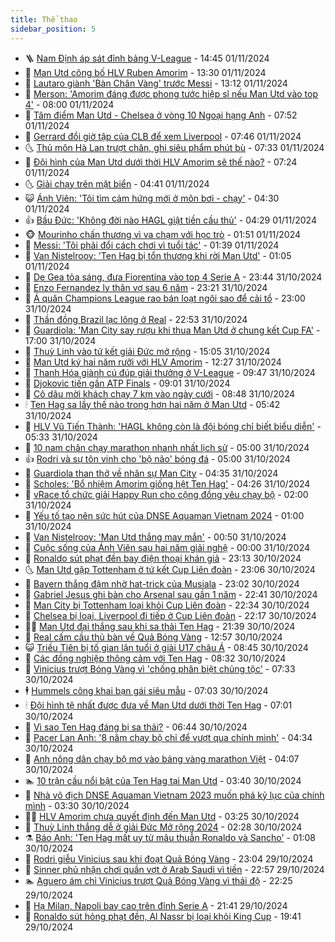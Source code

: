 ```yaml
---
title: Thể thao
sidebar_position: 5
---
```


<!-- vnexpress-the-thao:START -->
- 🪜 [Nam Định áp sát đỉnh bảng V-League](https://vnexpress.net/nam-dinh-ap-sat-dinh-bang-v-league-4811241.html) - 14:45 01/11/2024
- 🦩 [Man Utd công bố HLV Ruben Amorim](https://vnexpress.net/man-utd-cong-bo-hlv-ruben-amorim-4803655.html) - 13:30 01/11/2024
- 🧰 [Lautaro giành &#39;Bàn Chân Vàng&#39; trước Messi](https://vnexpress.net/lautaro-gianh-ban-chan-vang-truoc-messi-4811215.html) - 13:12 01/11/2024
- 🤗 [Merson: &#39;Amorim đáng được phong tước hiệp sĩ nếu Man Utd vào top 4&#39;](https://vnexpress.net/merson-amorim-dang-duoc-phong-tuoc-hiep-si-neu-man-utd-vao-top-4-4810952.html) - 08:00 01/11/2024
- 🥳 [Tâm điểm Man Utd - Chelsea ở vòng 10 Ngoại hạng Anh](https://vnexpress.net/tam-diem-man-utd-chelsea-o-vong-10-ngoai-hang-anh-4811096.html) - 07:52 01/11/2024
- 🦣 [Gerrard đổi giờ tập của CLB để xem Liverpool](https://vnexpress.net/gerrard-doi-gio-tap-cua-clb-de-xem-liverpool-4810939.html) - 07:46 01/11/2024
- 🌜 [Thủ môn Hà Lan trượt chân, ghi siêu phẩm phút bù](https://vnexpress.net/thu-mon-ha-lan-truot-chan-ghi-sieu-pham-phut-bu-4810943.html) - 07:33 01/11/2024
- 🫶 [Đội hình của Man Utd dưới thời HLV Amorim sẽ thế nào?](https://vnexpress.net/doi-hinh-cua-man-utd-duoi-thoi-hlv-amorim-se-the-nao-4811059.html) - 07:24 01/11/2024
- 🌜 [Giải chạy trên mặt biển](https://vnexpress.net/giai-chay-tren-mat-bien-4810959.html) - 04:41 01/11/2024
- 😺 [Ánh Viên: &#39;Tôi tìm cảm hứng mới ở môn bơi - chạy&#39;](https://vnexpress.net/anh-vien-toi-tim-cam-hung-moi-o-mon-boi-chay-4810222.html) - 04:30 01/11/2024
- 👍 [Bầu Đức: &#39;Không đời nào HAGL giật tiền cầu thủ&#39;](https://vnexpress.net/bau-duc-khong-doi-nao-hagl-giat-tien-cau-thu-4810982.html) - 04:29 01/11/2024
- 🐵 [Mourinho chấn thương vì va chạm với học trò](https://vnexpress.net/mourinho-chan-thuong-vi-va-cham-voi-hoc-tro-4810860.html) - 01:51 01/11/2024
- 💫 [Messi: &#39;Tôi phải đổi cách chơi vì tuổi tác&#39;](https://vnexpress.net/messi-toi-phai-doi-cach-choi-vi-tuoi-tac-4810861.html) - 01:39 01/11/2024
- 🦆 [Van Nistelrooy: &#39;Ten Hag bị tổn thương khi rời Man Utd&#39;](https://vnexpress.net/van-nistelrooy-ten-hag-bi-ton-thuong-khi-roi-man-utd-4810875.html) - 01:05 01/11/2024
- 🙉 [De Gea tỏa sáng, đưa Fiorentina vào top 4 Serie A](https://vnexpress.net/de-gea-toa-sang-dua-fiorentina-vao-top-4-serie-a-4810854.html) - 23:44 31/10/2024
- 📝 [Enzo Fernandez ly thân vợ sau 6 năm](https://vnexpress.net/enzo-fernandez-ly-than-vo-sau-6-nam-4810849.html) - 23:21 31/10/2024
- 💯 [Á quân Champions League rao bán loạt ngôi sao để cải tổ](https://vnexpress.net/a-quan-champions-league-rao-ban-loat-ngoi-sao-de-cai-to-4810617.html) - 23:00 31/10/2024
- 🌈 [Thần đồng Brazil lạc lõng ở Real](https://vnexpress.net/than-dong-brazil-lac-long-o-real-4810727.html) - 22:53 31/10/2024
- 🦩 [Guardiola: &#39;Man City say rượu khi thua Man Utd ở chung kết Cup FA&#39;](https://vnexpress.net/guardiola-man-city-say-ruou-khi-thua-man-utd-o-chung-ket-cup-fa-4810774.html) - 17:00 31/10/2024
- 🐲 [Thuỳ Linh vào tứ kết giải Đức mở rộng](https://vnexpress.net/thuy-linh-vao-tu-ket-giai-duc-mo-rong-4810824.html) - 15:05 31/10/2024
- 🌁 [Man Utd ký hai năm rưỡi với HLV Amorim](https://vnexpress.net/man-utd-ky-hai-nam-ruoi-voi-hlv-amorim-4809179.html) - 12:27 31/10/2024
- 💯 [Thanh Hóa giành cú đúp giải thưởng ở V-League](https://vnexpress.net/thanh-hoa-gianh-cu-dup-giai-thuong-o-v-league-4810754.html) - 09:47 31/10/2024
- 🌝 [Djokovic tiến gần ATP Finals](https://vnexpress.net/djokovic-tien-gan-atp-finals-4810659.html) - 09:01 31/10/2024
- 🤖 [Cô dâu mời khách chạy 7 km vào ngày cưới](https://vnexpress.net/co-dau-moi-khach-chay-7-km-vao-ngay-cuoi-4810691.html) - 08:48 31/10/2024
- 🕯 [Ten Hag sa lầy thế nào trong hơn hai năm ở Man Utd](https://vnexpress.net/ten-hag-sa-lay-the-nao-trong-hon-hai-nam-o-man-utd-4810234.html) - 05:42 31/10/2024
- 🧰 [HLV Vũ Tiến Thành: &#39;HAGL không còn là đội bóng chỉ biết biểu diễn&#39;](https://vnexpress.net/hlv-vu-tien-thanh-hagl-khong-con-la-doi-bong-chi-biet-bieu-dien-4810624.html) - 05:33 31/10/2024
- 🥳 [10 nam chân chạy marathon nhanh nhất lịch sử](https://vnexpress.net/10-nam-chan-chay-marathon-nhanh-nhat-lich-su-4810574.html) - 05:00 31/10/2024
- 👍 [Rodri và sự tôn vinh cho &#39;bộ não&#39; bóng đá](https://vnexpress.net/rodri-va-su-ton-vinh-cho-bo-nao-bong-da-4810429.html) - 05:00 31/10/2024
- 💪 [Guardiola than thở về nhân sự Man City](https://vnexpress.net/guardiola-than-tho-ve-nhan-su-man-city-4810531.html) - 04:35 31/10/2024
- 👹 [Scholes: &#39;Bổ nhiệm Amorim giống hệt Ten Hag&#39;](https://vnexpress.net/scholes-bo-nhiem-amorim-giong-het-ten-hag-4810535.html) - 04:26 31/10/2024
- 🧰 [vRace tổ chức giải Happy Run cho cộng đồng yêu chạy bộ](https://vnexpress.net/vrace-to-chuc-giai-happy-run-cho-cong-dong-yeu-chay-bo-4810269.html) - 02:00 31/10/2024
- 🚀 [Yếu tố tạo nên sức hút của DNSE Aquaman Vietnam 2024](https://vnexpress.net/yeu-to-tao-nen-suc-hut-cua-dnse-aquaman-vietnam-2024-4809308.html) - 01:00 31/10/2024
- 🎃 [Van Nistelrooy: &#39;Man Utd thắng may mắn&#39;](https://vnexpress.net/van-nistelrooy-man-utd-thang-may-man-4810451.html) - 00:50 31/10/2024
- 🧰 [Cuộc sống của Ánh Viên sau hai năm giải nghệ](https://video.vnexpress.net/cuoc-song-cua-anh-vien-sau-hai-nam-giai-nghe-4810026.html) - 00:00 31/10/2024
- 👀 [Ronaldo sút phạt đền bay điện thoại khán giả](https://vnexpress.net/ronaldo-sut-phat-den-bay-dien-thoai-khan-gia-4810424.html) - 23:13 30/10/2024
- 🌜 [Man Utd gặp Tottenham ở tứ kết Cup Liên đoàn](https://vnexpress.net/man-utd-gap-tottenham-o-tu-ket-cup-lien-doan-4810428.html) - 23:06 30/10/2024
- 🫶 [Bayern thắng đậm nhờ hat-trick của Musiala](https://vnexpress.net/bayern-thang-dam-nho-hat-trick-cua-musiala-4810432.html) - 23:02 30/10/2024
- 🦄 [Gabriel Jesus ghi bàn cho Arsenal sau gần 1 năm](https://vnexpress.net/gabriel-jesus-ghi-ban-cho-arsenal-sau-gan-1-nam-4810430.html) - 22:41 30/10/2024
- 🥳 [Man City bị Tottenham   loại khỏi Cup Liên đoàn](https://vnexpress.net/man-city-bi-tottenham-loai-khoi-cup-lien-doan-4810431.html) - 22:34 30/10/2024
- 🐲 [Chelsea bị loại, Liverpool đi tiếp ở Cup Liên đoàn](https://vnexpress.net/chelsea-bi-loai-liverpool-di-tiep-o-cup-lien-doan-4810427.html) - 22:17 30/10/2024
- 🧑‍🏫 [Man Utd đại thắng sau khi sa thải Ten Hag](https://vnexpress.net/man-utd-dai-thang-sau-khi-sa-thai-ten-hag-4810426.html) - 21:39 30/10/2024
- 🤔 [Real cấm cầu thủ bàn về Quả Bóng Vàng](https://vnexpress.net/real-cam-cau-thu-ban-ve-qua-bong-vang-4810272.html) - 12:57 30/10/2024
- 😺 [Triều Tiên bị tố gian lận tuổi ở giải U17 châu Á](https://vnexpress.net/trieu-tien-bi-to-gian-lan-tuoi-o-giai-u17-chau-a-4810283.html) - 08:45 30/10/2024
- 💪 [Các đồng nghiệp thông cảm với Ten Hag](https://vnexpress.net/cac-dong-nghiep-thong-cam-voi-ten-hag-4810175.html) - 08:32 30/10/2024
- 💼 [Vinicius trượt Bóng Vàng vì &#39;chống phân biệt chủng tộc&#39;](https://vnexpress.net/vinicius-truot-bong-vang-vi-chong-phan-biet-chung-toc-4810183.html) - 07:33 30/10/2024
- 🕴 [Hummels công khai bạn gái siêu mẫu](https://vnexpress.net/hummels-cong-khai-ban-gai-sieu-mau-4810160.html) - 07:03 30/10/2024
- 🕯 [Đội hình tệ nhất được đưa về Man Utd dưới thời Ten Hag](https://vnexpress.net/doi-hinh-te-nhat-duoc-dua-ve-man-utd-duoi-thoi-ten-hag-4809879.html) - 07:01 30/10/2024
- 📝 [Vì sao Ten Hag đáng bị sa thải?](https://vnexpress.net/vi-sao-ten-hag-dang-bi-sa-thai-4809969.html) - 06:44 30/10/2024
- 🧐 [Pacer Lan Anh: &#39;8 năm chạy bộ chỉ để vượt qua chính mình&#39;](https://vnexpress.net/pacer-lan-anh-8-nam-chay-bo-chi-de-vuot-qua-chinh-minh-4809273.html) - 04:34 30/10/2024
- 🙉 [Anh nông dân chạy bộ mơ vào bảng vàng marathon Việt](https://vnexpress.net/anh-nong-dan-chay-bo-mo-vao-bang-vang-marathon-viet-4810039.html) - 04:07 30/10/2024
- 🏊 [10 trận cầu nổi bật của Ten Hag tại Man Utd](https://vnexpress.net/10-tran-cau-noi-bat-cua-ten-hag-tai-man-utd-4810118.html) - 03:40 30/10/2024
- 🌊 [Nhà vô địch DNSE Aquaman Vietnam 2023 muốn phá kỷ lục của chính mình](https://vnexpress.net/nha-vo-dich-dnse-aquaman-vietnam-2023-muon-pha-ky-luc-cua-chinh-minh-4809839.html) - 03:30 30/10/2024
- 👨‍🏫 [HLV Amorim chưa quyết định đến Man Utd](https://vnexpress.net/hlv-amorim-chua-quyet-dinh-den-man-utd-4810099.html) - 03:25 30/10/2024
- 🥷 [Thuỳ Linh thắng dễ ở giải Đức Mở rộng 2024](https://vnexpress.net/thuy-linh-thang-de-o-giai-duc-mo-rong-2024-4810036.html) - 02:28 30/10/2024
- ⚗️ [Báo Anh: &#39;Ten Hag mất uy từ mâu thuẫn Ronaldo và Sancho&#39;](https://vnexpress.net/bao-anh-ten-hag-mat-uy-tu-mau-thuan-ronaldo-va-sancho-4810013.html) - 01:08 30/10/2024
- 🌮 [Rodri giễu Vinicius sau khi đoạt Quả Bóng Vàng](https://vnexpress.net/rodri-gieu-vinicius-sau-khi-doat-qua-bong-vang-4809982.html) - 23:04 29/10/2024
- 🤩 [Sinner phủ nhận chơi quần vợt ở Arab Saudi vì tiền](https://vnexpress.net/sinner-phu-nhan-choi-quan-vot-o-arab-saudi-vi-tien-4809977.html) - 22:57 29/10/2024
- 🏊 [Aguero ám chỉ Vinicius trượt Quả Bóng Vàng vì thái độ](https://vnexpress.net/aguero-am-chi-vinicius-truot-qua-bong-vang-vi-thai-do-4809983.html) - 22:25 29/10/2024
- 🐎 [Hạ Milan, Napoli bay cao trên đỉnh Serie A](https://vnexpress.net/ha-milan-napoli-bay-cao-tren-dinh-serie-a-4809978.html) - 21:41 29/10/2024
- 💫 [Ronaldo sút hỏng phạt đền, Al Nassr bị loại khỏi King Cup](https://vnexpress.net/ronaldo-sut-hong-phat-den-al-nassr-bi-loai-khoi-king-cup-4809974.html) - 19:41 29/10/2024<!-- vnexpress-the-thao:END -->
